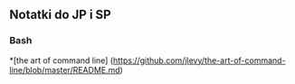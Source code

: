 ## Notatki do JP i SP

### Bash

*[the art of command line] (https://github.com/jlevy/the-art-of-command-line/blob/master/README.md)
